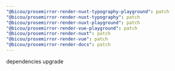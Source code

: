 ```yaml
---
"@bicou/prosemirror-render-nuxt-typography-playground": patch
"@bicou/prosemirror-render-nuxt-typography": patch
"@bicou/prosemirror-render-nuxt-playground": patch
"@bicou/prosemirror-render-vue-playground": patch
"@bicou/prosemirror-render-nuxt": patch
"@bicou/prosemirror-render-vue": patch
"@bicou/prosemirror-render-docs": patch
---
```


dependencies upgrade

